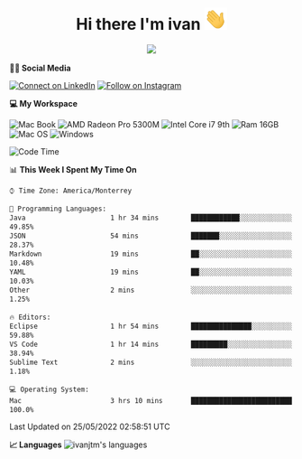 <h1 align="center">Hi there I'm ivan <img src="https://raw.githubusercontent.com/ABSphreak/ABSphreak/master/gifs/Hi.gif" width="40px" /></h1>
<div align="center">
<img src="http://github-readme-streak-stats.herokuapp.com?user=ivanjtm&hide_border=true&background=00000000&border=FFFFFF00&sideNums=A8A8A8&sideLabels=A8A8A8&currStreakNum=FFC93C&dates=A8A8A8)](https://git.io/streak-stats"/>
</div>

**👦🏻 Social Media**

[![Connect on LinkedIn](https://img.shields.io/badge/LinkedIn-%230077B5.svg?&style=flat-square&logo=linkedin&logoColor=white)](https://www.linkedin.com/in/ivanjtm)
[![Follow on Instagram](https://img.shields.io/badge/Instagram-E4405F?style=flat-square&logo=instagram&logoColor=white)](https://www.instagram.com/ivanjtm)

**💻 My Workspace**

![Mac Book](https://img.shields.io/badge/Apple-MacBook_Pro_2019-999999?style=flat-square&logo=apple&logoColor=white)
![AMD Radeon Pro 5300M](https://img.shields.io/badge/AMD-Radeon_Pro_5300M-ED1C24?style=flat-square&logo=amd&logoColor=white)
![Intel Core i7 9th](https://img.shields.io/badge/Intel-Core_i7_9th-0071C5?style=flat-square&logo=intel&logoColor=white)
![Ram 16GB](https://img.shields.io/badge/RAM-16GB-230071C5?style=flat-square&logoColor=white)
![Mac OS](https://img.shields.io/badge/Mac%20OS-000000?style=flat-square&logo=apple&logoColor=white)
![Windows](https://img.shields.io/badge/Windows-0078D6?style=flat-square&logo=windows&logoColor=white)


<!--START_SECTION:waka-->
![Code Time](http://img.shields.io/badge/Code%20Time-685%20hrs%209%20mins-blue)

📊 **This Week I Spent My Time On** 

```text
⌚︎ Time Zone: America/Monterrey

💬 Programming Languages: 
Java                     1 hr 34 mins        ████████████░░░░░░░░░░░░░   49.85% 
JSON                     54 mins             ███████░░░░░░░░░░░░░░░░░░   28.37% 
Markdown                 19 mins             ██░░░░░░░░░░░░░░░░░░░░░░░   10.48% 
YAML                     19 mins             ██░░░░░░░░░░░░░░░░░░░░░░░   10.03% 
Other                    2 mins              ░░░░░░░░░░░░░░░░░░░░░░░░░   1.25%

🔥 Editors: 
Eclipse                  1 hr 54 mins        ███████████████░░░░░░░░░░   59.88% 
VS Code                  1 hr 14 mins        █████████░░░░░░░░░░░░░░░░   38.94% 
Sublime Text             2 mins              ░░░░░░░░░░░░░░░░░░░░░░░░░   1.18%

💻 Operating System: 
Mac                      3 hrs 10 mins       █████████████████████████   100.0%

```


 Last Updated on 25/05/2022 02:58:51 UTC
<!--END_SECTION:waka-->
**📈 Languages**
 ![ivanjtm's languages](https://wakatime.com/share/@ivanjtm/a32f83c6-d0c9-49a4-a5ae-d0440b950377.svg)
